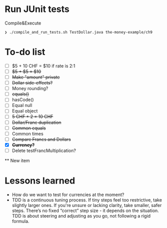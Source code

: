 # Run JUnit tests
Compile&Execute
```
❯ ./compile_and_run_tests.sh TestDollar.java the-money-example/ch9
```

# To-do list
- [ ] $5 + 10 CHF = $10 if rate is 2:1
- [ ] ~~$5 + $5 = $10~~
- [ ] ~~Make "amount" private~~
- [ ] ~~Dollar side-effects?~~
- [ ] Money rounding?
- [ ] ~~equals()~~ 
- [ ] hasCode() 
- [ ] Equal null
- [ ] Equal object
- [ ] ~~5 CHF * 2 = 10 CHF~~
- [ ] ~~Dollar/Franc duplication~~
- [ ] ~~Common equals~~
- [ ] Common times
- [ ] ~~Compare Francs and Dollars~~
- [x] **~~Currency?~~** 
- [ ] Delete testFrancMultiplication?

** New item

# Lessons learned
- How do we want to test for currencies at the moment?
- TDD is a continuous tuning process. If tiny steps feel too restrictive, take slightly larger ones. If you're unsure or lacking clarity, take smaller, safer steps. There’s no fixed “correct” step size - it depends on the situation. TDD is about steering and adjusting as you go, not following a rigid formula.
